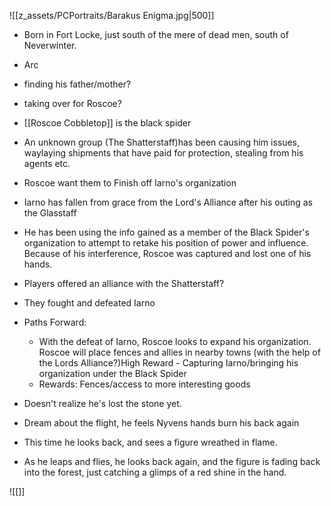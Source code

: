 ![[z_assets/PCPortraits/Barakus Enigma.jpg|500]]

- Born in Fort Locke, just south of the mere of dead men, south of Neverwinter.
- Arc
- finding his father/mother?
- taking over for Roscoe?
 
- [[Roscoe Cobbletop]] is the black spider
- An unknown group (The Shatterstaff)has been causing him issues, waylaying shipments that have paid for protection, stealing from his agents etc.
   

- Roscoe want them to Finish off Iarno's organization
- Iarno has fallen from grace from the Lord's Alliance after his outing as the Glasstaff
- He has been using the info gained as a member of the Black Spider's organization to attempt to retake his position of power and influence. Because of his interference, Roscoe was captured and lost one of his hands.
 
- Players offered an alliance with the Shatterstaff?
- They fought and defeated Iarno
- Paths Forward:
    
    - With the defeat of Iarno, Roscoe looks to expand his organization. Roscoe will place fences and allies in nearby towns (with the help of the Lords Alliance?)High Reward - Capturing Iarno/bringing his organization under the Black Spider
    - Rewards: Fences/access to more interesting goods
 
- Doesn't realize he's lost the stone yet.
- Dream about the flight, he feels Nyvens hands burn his back again
- This time he looks back, and sees a figure wreathed in flame.
- As he leaps and flies, he looks back again, and the figure is fading back into the forest, just catching a glimps of a red shine in the hand.

![[]]